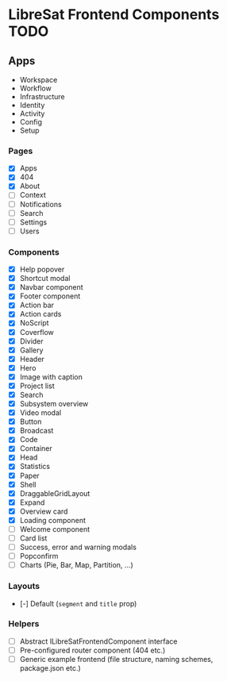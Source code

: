# LibreSat Frontend Components TODO

## Apps

- Workspace
- Workflow
- Infrastructure
- Identity
- Activity
- Config
- Setup

### Pages

- [x] Apps
- [x] 404
- [x] About
- [ ] Context
- [ ] Notifications
- [ ] Search
- [ ] Settings
- [ ] Users

### Components

- [x] Help popover
- [x] Shortcut modal
- [x] Navbar component
- [x] Footer component
- [x] Action bar
- [x] Action cards
- [x] NoScript
- [x] Coverflow
- [x] Divider
- [x] Gallery
- [x] Header
- [x] Hero
- [x] Image with caption
- [x] Project list
- [x] Search
- [x] Subsystem overview
- [x] Video modal
- [x] Button
- [x] Broadcast
- [x] Code
- [x] Container
- [x] Head
- [x] Statistics
- [x] Paper
- [x] Shell
- [x] DraggableGridLayout
- [x] Expand
- [x] Overview card
- [x] Loading component
- [ ] Welcome component
- [ ] Card list
- [ ] Success, error and warning modals
- [ ] Popconfirm
- [ ] Charts (Pie, Bar, Map, Partition, ...)

### Layouts

- [-] Default (`segment` and `title` prop)

### Helpers

- [ ] Abstract ILibreSatFrontendComponent interface
- [ ] Pre-configured router component (404 etc.)
- [ ] Generic example frontend (file structure, naming schemes, package.json etc.)
